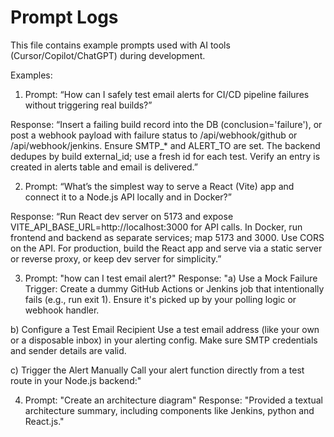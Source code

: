 # Prompt Logs

This file contains example prompts used with AI tools (Cursor/Copilot/ChatGPT) during development.

Examples:

1. Prompt: “How can I safely test email alerts for CI/CD pipeline failures without triggering real builds?”

Response: “Insert a failing build record into the DB (conclusion='failure'), or post a webhook payload with failure status to /api/webhook/github or /api/webhook/jenkins. Ensure SMTP_* and ALERT_TO are set. The backend dedupes by build external_id; use a fresh id for each test. Verify an entry is created in alerts table and email is delivered.”

2. Prompt: “What’s the simplest way to serve a React (Vite) app and connect it to a Node.js API locally and in Docker?”

Response: “Run React dev server on 5173 and expose VITE_API_BASE_URL=http://localhost:3000 for API calls. In Docker, run frontend and backend as separate services; map 5173 and 3000. Use CORS on the API. For production, build the React app and serve via a static server or reverse proxy, or keep dev server for simplicity.”

3. Prompt: "how can I test email alert?"
Response: 
"a) Use a Mock Failure Trigger:
Create a dummy GitHub Actions or Jenkins job that intentionally fails (e.g., run exit 1).
Ensure it's picked up by your polling logic or webhook handler.

b) Configure a Test Email Recipient
Use a test email address (like your own or a disposable inbox) in your alerting config.
Make sure SMTP credentials and sender details are valid.

c) Trigger the Alert Manually
Call your alert function directly from a test route in your Node.js backend:"

4. Prompt: "Create an architecture diagram"
Response: "Provided a textual architecture summary, including components like Jenkins, python and React.js."
